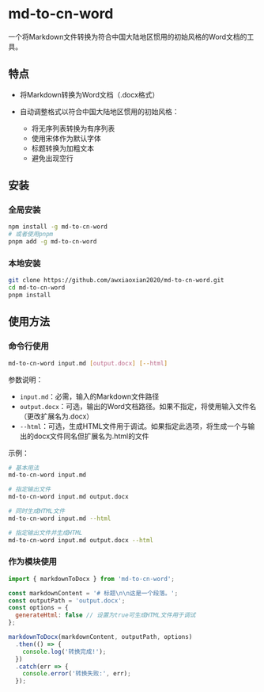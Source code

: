 # md-to-cn-word

一个将Markdown文件转换为符合中国大陆地区惯用的初始风格的Word文档的工具。

## 特点

- 将Markdown转换为Word文档（.docx格式）
- 自动调整格式以符合中国大陆地区惯用的初始风格：  

  - 将无序列表转换为有序列表
  - 使用宋体作为默认字体
  - 标题转换为加粗文本
  - 避免出现空行

## 安装

### 全局安装

```bash
npm install -g md-to-cn-word
# 或者使用pnpm
pnpm add -g md-to-cn-word
```

### 本地安装

```bash
git clone https://github.com/awxiaoxian2020/md-to-cn-word.git
cd md-to-cn-word
pnpm install
```

## 使用方法

### 命令行使用

```bash
md-to-cn-word input.md [output.docx] [--html]
```

参数说明：
- `input.md`：必需，输入的Markdown文件路径
- `output.docx`：可选，输出的Word文档路径。如果不指定，将使用输入文件名（更改扩展名为.docx）
- `--html`：可选，生成HTML文件用于调试。如果指定此选项，将生成一个与输出的docx文件同名但扩展名为.html的文件

示例：
```bash
# 基本用法
md-to-cn-word input.md

# 指定输出文件
md-to-cn-word input.md output.docx

# 同时生成HTML文件
md-to-cn-word input.md --html

# 指定输出文件并生成HTML
md-to-cn-word input.md output.docx --html
```

### 作为模块使用

```javascript
import { markdownToDocx } from 'md-to-cn-word';

const markdownContent = '# 标题\n\n这是一个段落。';
const outputPath = 'output.docx';
const options = {
  generateHtml: false // 设置为true可生成HTML文件用于调试
};

markdownToDocx(markdownContent, outputPath, options)
  .then(() => {
    console.log('转换完成!');
  })
  .catch(err => {
    console.error('转换失败:', err);
  });
```
